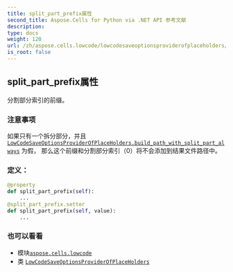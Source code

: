 ```yaml
---
title: split_part_prefix属性
second_title: Aspose.Cells for Python via .NET API 参考文献
description:
type: docs
weight: 120
url: /zh/aspose.cells.lowcode/lowcodesaveoptionsproviderofplaceholders/split_part_prefix/
is_root: false
---
```

## split_part_prefix属性

分割部分索引的前缀。

### 注意事项

如果只有一个拆分部分，并且 [`LowCodeSaveOptionsProviderOfPlaceHolders.build_path_with_split_part_always`](/cells/python-net/zh/aspose.cells.lowcode/lowcodesaveoptionsproviderofplaceholders#build_path_with_split_part_always) 为假，
那么这个前缀和分割部分索引（0）将不会添加到结果文件路径中。
### 定义：
```python
@property
def split_part_prefix(self):
    ...
@split_part_prefix.setter
def split_part_prefix(self, value):
    ...
```

### 也可以看看
* 模块[`aspose.cells.lowcode`](../../)
* 类 [`LowCodeSaveOptionsProviderOfPlaceHolders`](/cells/python-net/zh/aspose.cells.lowcode/lowcodesaveoptionsproviderofplaceholders)
